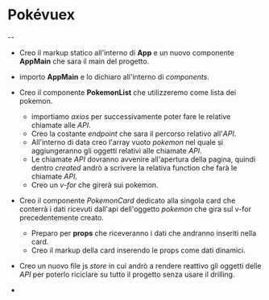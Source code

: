 # Pokévuex

--

- Creo il markup statico all'interno di **App** e un nuovo componente **AppMain** che sara il main del progetto.

- importo **AppMain** e lo dichiaro all'interno di _components_.
- Creo il componente **PokemonList** che utilizzeremo come lista dei pokemon.
  - importiamo _axios_ per successivamente poter fare le relative chiamate alle _API_.
  - Creo la costante _endpoint_ che sara il percorso relativo all'_API_.
  - All'interno di data creo l'array vuoto _pokemon_ nel quale si aggiungeranno gli oggetti relativi alle chiamate _API_.
  - Le chiamate _API_ dovranno avvenire all'apertura della pagina, quindi dentro _created_ andrò a scrivere la relativa function che farà le chiamate _API_.
  - Creo un _v-for_ che girerà sui pokemon.
- Creo il componente _PokemonCard_ dedicato alla singola card che conterrà i dati ricevuti dall'api dell'oggetto _pokemon_ che gira sul v-for precedentemente creato.
  - Preparo per **props** che riceveranno i dati che andranno inseriti nella card.
  - Creo il markup della card inserendo le props come dati dinamici.
- Creo un nuovo file js _store_ in cui andrò a rendere reattivo gli oggetti delle _API_ per poterlo riciclare su tutto il progetto senza usare il drilling.
-
